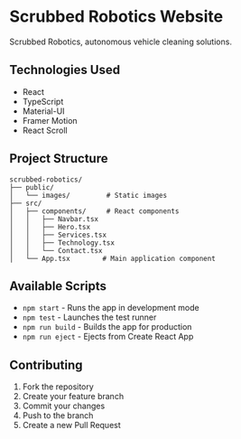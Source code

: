 # Scrubbed Robotics Website

Scrubbed Robotics, autonomous vehicle cleaning solutions.

## Technologies Used

- React
- TypeScript
- Material-UI
- Framer Motion
- React Scroll

## Project Structure

```
scrubbed-robotics/
├── public/
│   └── images/         # Static images
├── src/
│   ├── components/     # React components
│   │   ├── Navbar.tsx
│   │   ├── Hero.tsx
│   │   ├── Services.tsx
│   │   ├── Technology.tsx
│   │   └── Contact.tsx
│   └── App.tsx        # Main application component
```

## Available Scripts

- `npm start` - Runs the app in development mode
- `npm test` - Launches the test runner
- `npm run build` - Builds the app for production
- `npm run eject` - Ejects from Create React App

## Contributing

1. Fork the repository
2. Create your feature branch
3. Commit your changes
4. Push to the branch
5. Create a new Pull Request
